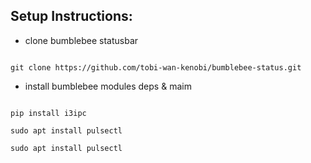 ## Setup Instructions:

- clone bumblebee statusbar

<code>
git clone https://github.com/tobi-wan-kenobi/bumblebee-status.git
</code>

- install bumblebee modules deps & maim

<code>
pip install i3ipc <br/>
sudo apt install pulsectl<br/>
sudo apt install pulsectl 
</code>